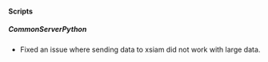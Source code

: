 
#### Scripts

##### CommonServerPython

- Fixed an issue where sending data to xsiam did not work with large data.
